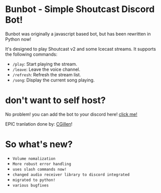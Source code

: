 # Bunbot - Simple Shoutcast Discord Bot!
Bunbot was originally a javascript based bot, but has been rewritten in Python now!

It's designed to play Shoutcast v2 and some Icecast streams. It supports the following commands:
- `/play`: Start playing the stream.
- `/leave`: Leave the voice channel.
- `/refresh`: Refresh the stream list.
- `/song`: Display the current song playing.


# don't want to self host?
No problem!
you can add the bot to your discord here! [click me!](https://discord.com/oauth2/authorize?client_id=1326598970885144637)

EPIC tranlation done by: [CGillen](https://github.com/CGillen)!
# So what's new?
- `Volume nomalization`
- `More robust error handling`
- `uses slash commands now!`
- `changed audio receiver library to discord integrated`
- `migrated to python!`
- `various bugfixes`
